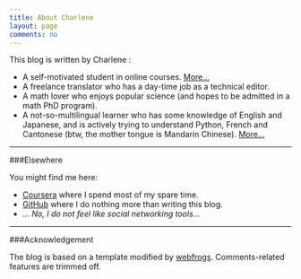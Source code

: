 ```yaml
---
title: About Charlene
layout: page
comments: no
---
```


This blog is written by Charlene :

- A self-motivated student in online courses. [More...](/about/CV#education)
- A freelance translator who has a day-time job as a technical editor.
- A math lover who enjoys popular science (and hopes to be admitted in a math PhD program).
- A not-so-multilingual learner who has some knowledge of English and Japanese, and is actively trying to understand Python, French and Cantonese (btw, the mother tongue is Mandarin Chinese). [More...](/about/CV#languages)

----

###Elsewhere     
 

You might find me here:

- [Coursera](http://www.coursera.org) where I spend most of my spare time.
- [GitHub](http://github.com/sighsmile) where I do nothing more than writing this blog.
- *... No, I do not feel like social networking tools...* 

----

###Acknowledgement

The blog is based on a template modified by <a href="https://github.com/webfrogs/webfrogs.github.com">webfrogs</a>. Comments-related features are trimmed off.

